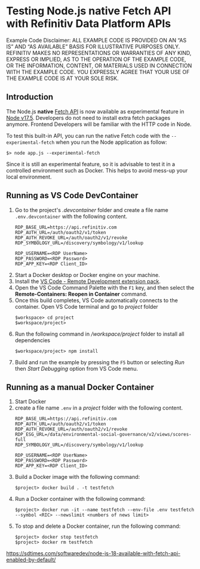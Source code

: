 # Testing Node.js native Fetch API with Refinitiv Data Platform APIs

Example Code Disclaimer:
ALL EXAMPLE CODE IS PROVIDED ON AN “AS IS” AND “AS AVAILABLE” BASIS FOR ILLUSTRATIVE PURPOSES ONLY. REFINITIV MAKES NO REPRESENTATIONS OR WARRANTIES OF ANY KIND, EXPRESS OR IMPLIED, AS TO THE OPERATION OF THE EXAMPLE CODE, OR THE INFORMATION, CONTENT, OR MATERIALS USED IN CONNECTION WITH THE EXAMPLE CODE. YOU EXPRESSLY AGREE THAT YOUR USE OF THE EXAMPLE CODE IS AT YOUR SOLE RISK.


## <a id="intro"></a>Introduction

The Node.js **native** [Fetch API](https://developer.mozilla.org/en-US/docs/Web/API/Fetch_API) is now available as experimental feature in [Node v17.5](https://nodejs.org/en/blog/release/v17.5.0/). Developers do not need to install extra fetch packages anymore. Frontend Developers will be familiar with the HTTP code in Node. 

To test this built-in API, you can run the native Fetch code with the ```--experimental-fetch``` when you run the Node application as follow:

```
$> node app.js --experimental-fetch 
```

Since it is still an experimental feature, so it is advisable to test it in a controlled environment such as Docker. This helps to avoid mess-up your local environment. 

## Running as VS Code DevContainer

1. Go to the project's *.devcontainer* folder and create a file name ```.env.devcontainer```  with the following content.
    ```
    RDP_BASE_URL=https://api.refinitiv.com
    RDP_AUTH_URL=/auth/oauth2/v1/token
    RDP_AUTH_REVOKE_URL=/auth/oauth2/v1/revoke
    RDP_SYMBOLOGY_URL=/discovery/symbology/v1/lookup

    RDP_USERNAME=<RDP UserName>
    RDP_PASSWORD=<RDP Password>
    RDP_APP_KEY=<RDP Client_ID>
    ```
2. Start a Docker desktop or Docker engine on your machine.
4. Install the [VS Code - Remote Development extension pack](https://aka.ms/vscode-remote/download/extension).
5. Open the VS Code Command Palette with the ```F1``` key, and then select the **Remote-Containers: Reopen in Container** command.
6. Once this build completes, VS Code automatically connects to the container. Open VS Code terminal and go to *project* folder
    ```
    $workspace> cd project
    $workspace/project>
    ```
7. Run the following command in */workspace/project* folder to install all dependencies 
    ```
    $workspace/project> npm install
    ```
8. Build and run the example by pressing the ```F5``` button or selecting *Run* then *Start Debugging* option from VS Code menu.

## Running as a manual Docker Container

1. Start Docker
2. create a file name ```.env``` in a *project* folder with the following content.
    ```
    RDP_BASE_URL=https://api.refinitiv.com
    RDP_AUTH_URL=/auth/oauth2/v1/token
    RDP_AUTH_REVOKE_URL=/auth/oauth2/v1/revoke
    RDP_ESG_URL=/data/environmental-social-governance/v2/views/scores-full
    RDP_SYMBOLOGY_URL=/discovery/symbology/v1/lookup

    RDP_USERNAME=<RDP UserName>
    RDP_PASSWORD=<RDP Password>
    RDP_APP_KEY=<RDP Client_ID>
    ```
3. Build a Docker image with the following command:
    ```
    $project> docker build . -t testfetch
    ```
4. Run a Docker container with the following command: 
    ```
    $project> docker run -it --name testfetch --env-file .env testfetch --symbol <RIC> --newslimit <numbers of news limit>
    ```
5. To stop and delete a Docker container, run the following command:
    ```
    $project> docker stop testfetch
    $project> docker rm testfetch
    ```

https://sdtimes.com/softwaredev/node-js-18-available-with-fetch-api-enabled-by-default/